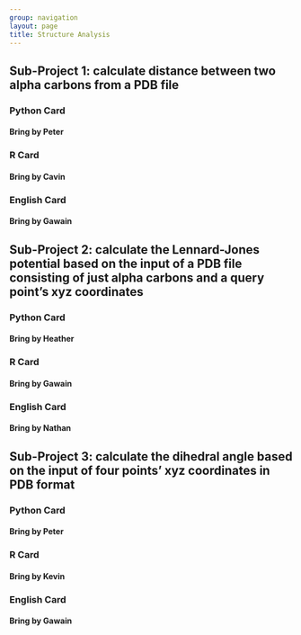 ```yaml
---
group: navigation
layout: page
title: Structure Analysis
---
```




## Sub-Project 1: calculate distance between two alpha carbons from a PDB file

### Python Card

#### Bring by Peter


### R Card

#### Bring by Cavin


### English Card

#### Bring by Gawain




## Sub-Project 2: calculate the Lennard-Jones potential based on the input of a PDB file consisting of just alpha carbons and a query point’s xyz coordinates

### Python Card

#### Bring by Heather



### R Card

#### Bring by Gawain


### English Card

#### Bring by Nathan




## Sub-Project 3: calculate the dihedral angle based on the input of four points’ xyz coordinates in PDB format

### Python Card

#### Bring by Peter


### R Card

#### Bring by Kevin


### English Card

#### Bring by Gawain
